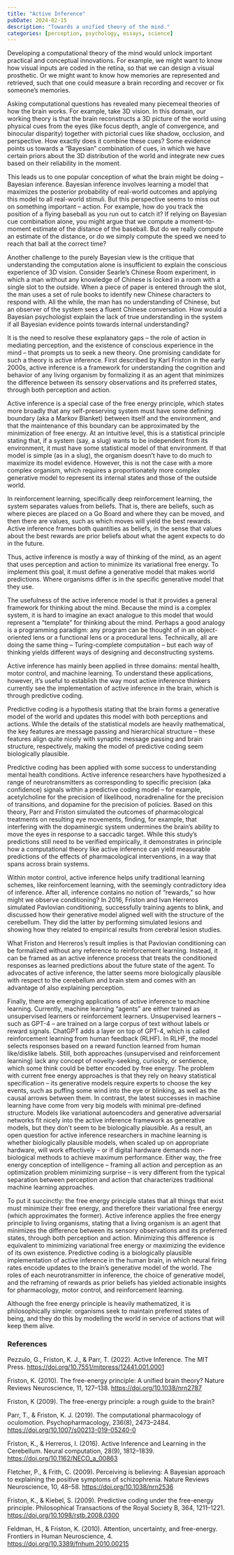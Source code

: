 ```yaml
---
title: "Active Inference"
pubDate: 2024-02-15
description: "Towards a unified theory of the mind."
categories: [perception, psychology, essays, science]
---
```


Developing a computational theory of the mind would unlock important practical and conceptual innovations. For example, we might want to know how visual inputs are coded in the retina, so that we can design a visual prosthetic. Or we might want to know how memories are represented and retrieved, such that one could measure a brain recording and recover or fix someone’s memories.  

Asking computational questions has revealed many piecemeal theories of how the brain works. For example, take 3D vision. In this domain, our working theory is that the brain reconstructs a 3D picture of the world using physical cues from the eyes (like focus depth, angle of convergence, and binocular disparity) together with pictorial cues like shadow, occlusion, and perspective. How exactly does it combine these cues? Some evidence points us towards a “Bayesian” combination of cues, in which we have certain priors about the 3D distribution of the world and integrate new cues based on their reliability in the moment.  

This leads us to one popular conception of what the brain might be doing – Bayesian inference. Bayesian inference involves learning a model that maximizes the posterior probability of real-world outcomes and applying this model to all real-world stimuli. But this perspective seems to miss out on something important – action. For example, how do you track the position of a flying baseball as you run out to catch it? If relying on Bayesian cue combination alone, you might argue that we compute a moment-to-moment estimate of the distance of the baseball. But do we really compute an estimate of the distance, or do we simply compute the speed we need to reach that ball at the correct time? 

Another challenge to the purely Bayesian view is the critique that understanding the computation alone is insufficient to explain the conscious experience of 3D vision. Consider Searle’s Chinese Room experiment, in which a man without any knowledge of Chinese is locked in a room with a single slot to the outside. When a piece of paper is entered through the slot, the man uses a set of rule books to identify new Chinese characters to respond with. All the while, the man has no understanding of Chinese, but an observer of the system sees a fluent Chinese conversation. How would a Bayesian psychologist explain the lack of true understanding in the system if all Bayesian evidence points towards internal understanding?  

It is the need to resolve these explanatory gaps – the role of action in mediating perception, and the existence of conscious experience in the mind – that prompts us to seek a new theory. One promising candidate for such a theory is active inference. First described by Karl Friston in the early 2000s, active inference is a framework for understanding the cognition and behavior of any living organism by formalizing it as an agent that minimizes the difference between its sensory observations and its preferred states, through both perception and action.  

Active inference is a special case of the free energy principle, which states more broadly that any self-preserving system must have some defining boundary (aka a Markov Blanket) between itself and the environment, and that the maintenance of this boundary can be approximated by the minimization of free energy. At an intuitive level, this is a statistical principle stating that, if a system (say, a slug) wants to be independent from its environment, it must have some statistical model of that environment. If that model is simple (as in a slug), the organism doesn’t have to do much to maximize its model evidence. However, this is not the case with a more complex organism, which requires a proportionately more complex generative model to represent its internal states and those of the outside world.  

In reinforcement learning, specifically deep reinforcement learning, the system separates values from beliefs. That is, there are beliefs, such as where pieces are placed on a Go Board and where they can be moved, and then there are values, such as which moves will yield the best rewards. Active inference frames both quantities as beliefs, in the sense that values about the best rewards are prior beliefs about what the agent expects to do in the future.  

Thus, active inference is mostly a way of thinking of the mind, as an agent that uses perception and action to minimize its variational free energy. To implement this goal, it must define a generative model that makes world predictions. Where organisms differ is in the specific generative model that they use.  

The usefulness of the active inference model is that it provides a general framework for thinking about the mind. Because the mind is a complex system, it is hard to imagine an exact analogue to this model that would represent a “template” for thinking about the mind. Perhaps a good analogy is a programming paradigm: any program can be thought of in an object-oriented lens or a functional lens or a procedural lens. Technically, all are doing the same thing – Turing-complete computation – but each way of thinking yields different ways of designing and deconstructing systems.  

Active inference has mainly been applied in three domains: mental health, motor control, and machine learning. To understand these applications, however, it’s useful to establish the way most active inference thinkers currently see the implementation of active inference in the brain, which is through predictive coding.  

Predictive coding is a hypothesis stating that the brain forms a generative model of the world and updates this model with both perceptions and actions. While the details of the statistical models are heavily mathematical, the key features are message passing and hierarchical structure – these features align quite nicely with synaptic message passing and brain structure, respectively, making the model of predictive coding seem biologically plausible.  

Predictive coding has been applied with some success to understanding mental health conditions. Active inference researchers have hypothesized a range of neurotransmitters as corresponding to specific precision (aka confidence) signals within a predictive coding model – for example, acetylcholine for the precision of likelihood, noradrenaline for the precision of transitions, and dopamine for the precision of policies. Based on this theory, Parr and Friston simulated the outcomes of pharmacological treatments on resulting eye movements, finding, for example, that interfering with the dopaminergic system undermines the brain’s ability to move the eyes in response to a saccadic target. While this study’s predictions still need to be verified empirically, it demonstrates in principle how a computational theory like active inference can yield measurable predictions of the effects of pharmacological interventions, in a way that spans across brain systems.  

Within motor control, active inference helps unify traditional learning schemes, like reinforcement learning, with the seemingly contradictory idea of inference. After all, inference contains no notion of “rewards,” so how might we observe conditioning? In 2016, Friston and Ivan Herreros simulated Pavlovian conditioning, successfully training agents to blink, and discussed how their generative model aligned well with the structure of the cerebellum. They did the latter by performing simulated lesions and showing how they related to empirical results from cerebral lesion studies.  

What Friston and Herreros’s result implies is that Pavlovian conditioning can be formalized without any reference to reinforcement learning. Instead, it can be framed as an active inference process that treats the conditioned responses as learned predictions about the future state of the agent. To advocates of active inference, the latter seems more biologically plausible with respect to the cerebellum and brain stem and comes with an advantage of also explaining perception.  

Finally, there are emerging applications of active inference to machine learning. Currently, machine learning “agents” are either trained as unsupervised learners or reinforcement learners. Unsupervised learners – such as GPT-4 – are trained on a large corpus of text without labels or reward signals. ChatGPT adds a layer on top of GPT-4, which is called reinforcement learning from human feedback (RLHF). In RLHF, the model selects responses based on a reward function learned from human like/dislike labels. Still, both approaches (unsupervised and reinforcement learning) lack any concept of novelty-seeking, curiosity, or sentience, which some think could be better encoded by free energy. The problem with current free energy approaches is that they rely on heavy statistical specification – its generative models require experts to choose the key events, such as puffing some wind into the eye or blinking, as well as the causal arrows between them. In contrast, the latest successes in machine learning have come from very big models with minimal pre-defined structure. Models like variational autoencoders and generative adversarial networks fit nicely into the active inference framework as generative models, but they don’t seem to be biologically plausible. As a result, an open question for active inference researchers in machine learning is whether biologically plausible models, when scaled up on appropriate hardware, will work effectively – or if digital hardware demands non-biological methods to achieve maximum performance. Either way, the free energy conception of intelligence – framing all action and perception as an optimization problem minimizing surprise – is very different from the typical separation between perception and action that characterizes traditional machine learning approaches.  

To put it succinctly: the free energy principle states that all things that exist must minimize their free energy, and therefore their variational free energy (which approximates the former). Active inference applies the free energy principle to living organisms, stating that a living organism is an agent that minimizes the difference between its sensory observations and its preferred states, through both perception and action. Minimizing this difference is equivalent to minimizing variational free energy or maximizing the evidence of its own existence. Predictive coding is a biologically plausible implementation of active inference in the human brain, in which neural firing rates encode updates to the brain’s generative model of the world. The roles of each neurotransmitter in inference, the choice of generative model, and the reframing of rewards as prior beliefs has yielded actionable insights for pharmacology, motor control, and reinforcement learning.  

Although the free energy principle is heavily mathematized, it is philosophically simple: organisms seek to maintain preferred states of being, and they do this by modelling the world in service of actions that will keep them alive.  

 

### References 

Pezzulo, G., Friston, K. J., & Parr, T. (2022). Active Inference. The MIT Press. https://doi.org/10.7551/mitpress/12441.001.0001 

Friston, K. (2010). The free-energy principle: A unified brain theory? Nature Reviews Neuroscience, 11, 127–138. https://doi.org/10.1038/nrn2787 

Friston, K (2009). The free-energy principle: a rough guide to the brain? 

Parr, T., & Friston, K. J. (2019). The computational pharmacology of oculomotion. Psychopharmacology, 236(8), 2473–2484. https://doi.org/10.1007/s00213-019-05240-0 

Friston, K., & Herreros, I. (2016). Active Inference and Learning in the Cerebellum. Neural computation, 28(9), 1812–1839. https://doi.org/10.1162/NECO_a_00863 

Fletcher, P., & Frith, C. (2009). Perceiving is believing: A Bayesian approach to explaining the positive symptoms of schizophrenia. Nature Reviews Neuroscience, 10, 48–58. https://doi.org/10.1038/nrn2536 

Friston, K., & Kiebel, S. (2009). Predictive coding under the free-energy principle. Philosophical Transactions of the Royal Society B, 364, 1211–1221. https://doi.org/10.1098/rstb.2008.0300 

Feldman, H., & Friston, K. (2010). Attention, uncertainty, and free-energy. Frontiers in Human Neuroscience, 4. https://doi.org/10.3389/fnhum.2010.00215 